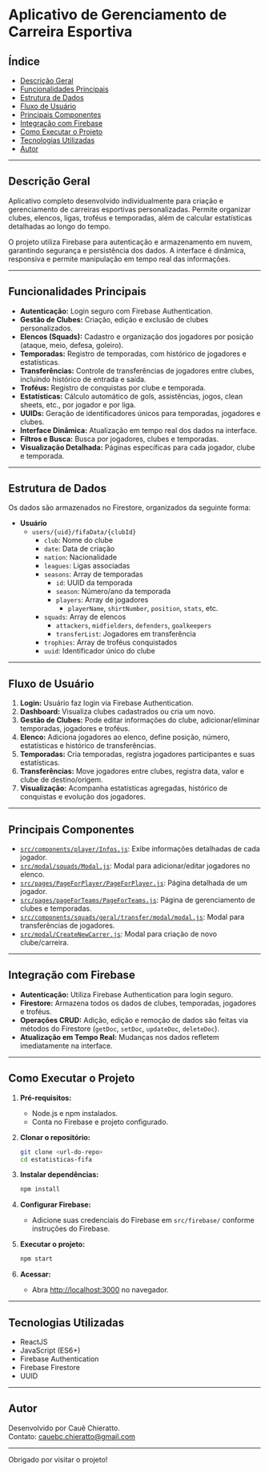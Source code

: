 # Aplicativo de Gerenciamento de Carreira Esportiva

## Índice

<!-- - [Demonstração do Projeto](#demonstração-do-projeto) -->

- [Descrição Geral](#descrição-geral)
- [Funcionalidades Principais](#funcionalidades-principais)
- [Estrutura de Dados](#estrutura-de-dados)
- [Fluxo de Usuário](#fluxo-de-usuário)
- [Principais Componentes](#principais-componentes)
- [Integração com Firebase](#integração-com-firebase)
- [Como Executar o Projeto](#como-executar-o-projeto)
- [Tecnologias Utilizadas](#tecnologias-utilizadas)
- [Autor](#autor)

---

<!-- ## Demonstração do Projeto

Veja abaixo alguns gifs que mostram a interface e funcionalidades principais do app:

![Image](https://github.com/user-attachments/assets/1885a3d9-c198-47f3-bb2f-d09794f81ed0)
![Image](https://github.com/user-attachments/assets/dddd9af9-5393-4bdc-93e0-c88c0d5569e8)
![Image](https://github.com/user-attachments/assets/18158a13-b9ce-4ee7-a09e-e82301939862)
![Image](https://github.com/user-attachments/assets/3c1f955d-1081-431b-afeb-e56ec5c31e12)
![Image](https://github.com/user-attachments/assets/7eaaba59-c02e-4e6c-81da-7998ad278f78)
![Image](https://github.com/user-attachments/assets/fe4c3f68-263f-42e5-9ff7-5e50457a7ae9)
![Image](https://github.com/user-attachments/assets/6e0ae872-521b-43b0-b6ff-fe1004d41e0e)

--- -->

## Descrição Geral

Aplicativo completo desenvolvido individualmente para criação e gerenciamento de carreiras esportivas personalizadas. Permite organizar clubes, elencos, ligas, troféus e temporadas, além de calcular estatísticas detalhadas ao longo do tempo.

O projeto utiliza Firebase para autenticação e armazenamento em nuvem, garantindo segurança e persistência dos dados. A interface é dinâmica, responsiva e permite manipulação em tempo real das informações.

---

## Funcionalidades Principais

- **Autenticação:** Login seguro com Firebase Authentication.
- **Gestão de Clubes:** Criação, edição e exclusão de clubes personalizados.
- **Elencos (Squads):** Cadastro e organização dos jogadores por posição (ataque, meio, defesa, goleiro).
- **Temporadas:** Registro de temporadas, com histórico de jogadores e estatísticas.
- **Transferências:** Controle de transferências de jogadores entre clubes, incluindo histórico de entrada e saída.
- **Troféus:** Registro de conquistas por clube e temporada.
- **Estatísticas:** Cálculo automático de gols, assistências, jogos, clean sheets, etc., por jogador e por liga.
- **UUIDs:** Geração de identificadores únicos para temporadas, jogadores e clubes.
- **Interface Dinâmica:** Atualização em tempo real dos dados na interface.
- **Filtros e Busca:** Busca por jogadores, clubes e temporadas.
- **Visualização Detalhada:** Páginas específicas para cada jogador, clube e temporada.

---

## Estrutura de Dados

Os dados são armazenados no Firestore, organizados da seguinte forma:

- **Usuário**
  - `users/{uid}/fifaData/{clubId}`
    - `club`: Nome do clube
    - `date`: Data de criação
    - `nation`: Nacionalidade
    - `leagues`: Ligas associadas
    - `seasons`: Array de temporadas
      - `id`: UUID da temporada
      - `season`: Número/ano da temporada
      - `players`: Array de jogadores
        - `playerName`, `shirtNumber`, `position`, `stats`, etc.
    - `squads`: Array de elencos
      - `attackers`, `midfielders`, `defenders`, `goalkeepers`
      - `transferList`: Jogadores em transferência
    - `trophies`: Array de troféus conquistados
    - `uuid`: Identificador único do clube

---

## Fluxo de Usuário

1. **Login:** Usuário faz login via Firebase Authentication.
2. **Dashboard:** Visualiza clubes cadastrados ou cria um novo.
3. **Gestão de Clubes:** Pode editar informações do clube, adicionar/eliminar temporadas, jogadores e troféus.
4. **Elenco:** Adiciona jogadores ao elenco, define posição, número, estatísticas e histórico de transferências.
5. **Temporadas:** Cria temporadas, registra jogadores participantes e suas estatísticas.
6. **Transferências:** Move jogadores entre clubes, registra data, valor e clube de destino/origem.
7. **Visualização:** Acompanha estatísticas agregadas, histórico de conquistas e evolução dos jogadores.

---

## Principais Componentes

- [`src/components/player/Infos.js`](src/components/player/Infos.js): Exibe informações detalhadas de cada jogador.
- [`src/modal/squads/Modal.js`](src/modal/squads/Modal.js): Modal para adicionar/editar jogadores no elenco.
- [`src/pages/PageForPlayer/PageForPlayer.js`](src/pages/PageForPlayer/PageForPlayer.js): Página detalhada de um jogador.
- [`src/pages/pageForTeams/PageForTeams.js`](src/pages/pageForTeams/PageForTeams.js): Página de gerenciamento de clubes e temporadas.
- [`src/components/squads/geral/transfer/modal/modal.js`](src/components/squads/geral/transfer/modal/modal.js): Modal para transferências de jogadores.
- [`src/modal/CreateNewCarrer.js`](src/modal/CreateNewCarrer.js): Modal para criação de novo clube/carreira.

---

## Integração com Firebase

- **Autenticação:** Utiliza Firebase Authentication para login seguro.
- **Firestore:** Armazena todos os dados de clubes, temporadas, jogadores e troféus.
- **Operações CRUD:** Adição, edição e remoção de dados são feitas via métodos do Firestore (`getDoc`, `setDoc`, `updateDoc`, `deleteDoc`).
- **Atualização em Tempo Real:** Mudanças nos dados refletem imediatamente na interface.

---

## Como Executar o Projeto

1. **Pré-requisitos:**

   - Node.js e npm instalados.
   - Conta no Firebase e projeto configurado.

2. **Clonar o repositório:**

   ```sh
   git clone <url-do-repo>
   cd estatisticas-fifa
   ```

3. **Instalar dependências:**

   ```sh
   npm install
   ```

4. **Configurar Firebase:**

   - Adicione suas credenciais do Firebase em `src/firebase/` conforme instruções do Firebase.

5. **Executar o projeto:**

   ```sh
   npm start
   ```

6. **Acessar:**
   - Abra [http://localhost:3000](http://localhost:3000) no navegador.

---

## Tecnologias Utilizadas

- ReactJS
- JavaScript (ES6+)
- Firebase Authentication
- Firebase Firestore
- UUID

---

## Autor

Desenvolvido por Cauê Chieratto.  
Contato: cauebc.chieratto@gmail.com

---

Obrigado por visitar o projeto!
